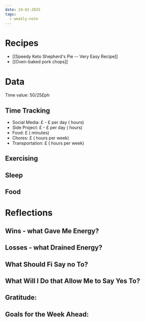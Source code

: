 ```yaml
---
date: 24-02-2025
tags:
  - weekly-note
---
```

# Recipes
- [[Speedy Keto Shepherd's Pie -- Very Easy Recipe]]
- [[Oven-baked pork chops]]
# Data
Time value: 50/25£ph
## Time Tracking
- Social Media: £ - £ per day ( hours)
- Side Project: £ - £ per day ( hours)
- Food: £ ( minutes)
- Chores: £ ( hours per week)
- Transportation: £ ( hours per week)

## Exercising

## Sleep

## Food
# Reflections
## Wins - what Gave Me Energy?

## Losses - what Drained Energy?

## What Should Fi Say no To?

## What Will I Do that Allow Me to Say Yes To?

## Gratitude:
## Goals for the Week Ahead: